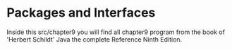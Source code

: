 # Packages and Interfaces

Inside this src/chapter9 you will find all chapter9 program from the book of 'Herbert Schildt' Java the complete Reference Ninth Edition.
